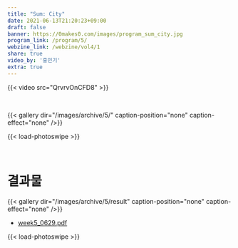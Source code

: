 ```yaml
---
title: "Sum: City"
date: 2021-06-13T21:20:23+09:00
draft: false
banner: https://0makes0.com/images/program_sum_city.jpg
program_link: /program/5/
webzine_link: /webzine/vol4/1
share: true
video_by: '홍민기'
extra: true
---
```


{{< video src="QrvrvOnCFD8" >}}

<br/>

{{< gallery dir="/images/archive/5/" caption-position="none" caption-effect="none" />}}

{{< load-photoswipe >}}

<br/>

# 결과물

{{< gallery dir="/images/archive/5/result" caption-position="none" caption-effect="none" />}}

 - [week5_0629.pdf](/images/archive/5/result/week5_0629.pdf)

{{< load-photoswipe >}}
